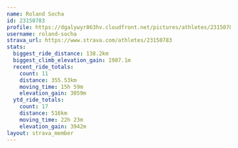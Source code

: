 ```yaml
---
name: Roland Socha
id: 23150783
profile: https://dgalywyr863hv.cloudfront.net/pictures/athletes/23150783/14745672/4/large.jpg
username: roland-socha
strava_url: https://www.strava.com/athletes/23150783
stats:
  biggest_ride_distance: 138.2km
  biggest_climb_elevation_gain: 1987.1m
  recent_ride_totals:
    count: 11
    distance: 355.53km
    moving_time: 15h 59m
    elevation_gain: 3059m
  ytd_ride_totals:
    count: 17
    distance: 516km
    moving_time: 22h 23m
    elevation_gain: 3942m
layout: strava_member
--- 
```

